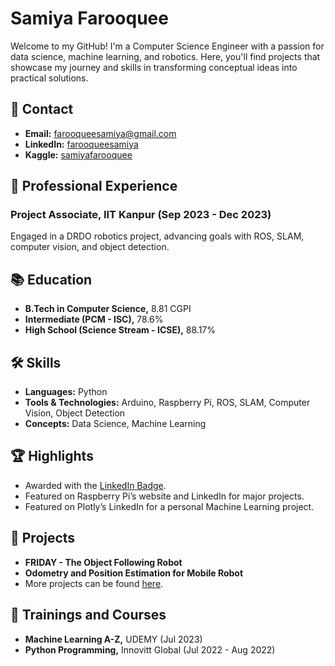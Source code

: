 # Samiya Farooquee

Welcome to my GitHub! I'm a Computer Science Engineer with a passion for data science, machine learning, and robotics. Here, you'll find projects that showcase my journey and skills in transforming conceptual ideas into practical solutions.

## 📧 Contact
- **Email:** farooqueesamiya@gmail.com
- **LinkedIn:** [farooqueesamiya](https://linkedin.com/in/farooqueesamiya)
- **Kaggle:** [samiyafarooquee](https://kaggle.com/samiyafarooquee)

## 💼 Professional Experience
### Project Associate, IIT Kanpur (Sep 2023 - Dec 2023)
Engaged in a DRDO robotics project, advancing goals with ROS, SLAM, computer vision, and object detection.

## 📚 Education
- **B.Tech in Computer Science,** 8.81 CGPI
- **Intermediate (PCM - ISC),** 78.6%
- **High School (Science Stream - ICSE),** 88.17%

## 🛠 Skills
- **Languages:** Python
- **Tools & Technologies:** Arduino, Raspberry Pi, ROS, SLAM, Computer Vision, Object Detection
- **Concepts:** Data Science, Machine Learning

## 🏆 Highlights
- Awarded with the [LinkedIn Badge](https://www.linkedin.com/in/farooqueesamiya/overlay/top-voice-detail/?profileUrn=urn%3Ali%3Afsd_profile%3AACoAADrPxOsBultCvP7JN2ZFhj-qRFGibp5p40k).
- Featured on Raspberry Pi’s website and LinkedIn for major projects.
- Featured on Plotly’s LinkedIn for a personal Machine Learning project.

## 🚀 Projects
- **FRIDAY - The Object Following Robot**
- **Odometry and Position Estimation for Mobile Robot**
- More projects can be found [here](https://github.com/farooqueesamiya?tab=repositories).

## 📖 Trainings and Courses
- **Machine Learning A-Z,** UDEMY (Jul 2023)
- **Python Programming,** Innovitt Global (Jul 2022 - Aug 2022)

